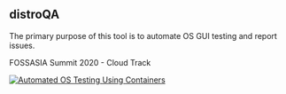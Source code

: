 distroQA
-------------

The primary purpose of this tool is to automate OS GUI testing and report issues.

FOSSASIA Summit 2020 - Cloud Track

[![Automated OS Testing Using Containers](https://img.youtube.com/vi/pTxi-APR3J4/0.jpg)](https://www.youtube.com/watch?v=pTxi-APR3J4)
